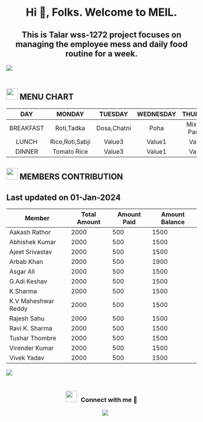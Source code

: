 <h1 align="center">Hi 👋, Folks. Welcome to MEIL. </h1>
<h2 align="center"> This is Talar wss-1272 project focuses on managing the employee mess and daily food routine for a week.</h2>

<img src="https://user-images.githubusercontent.com/73097560/115834477-dbab4500-a447-11eb-908a-139a6edaec5c.gif"><br><br>

## <img src="https://media.giphy.com/media/3o85g3loeiLcF26OZy/giphy.gif" width ="30"><b> MENU CHART</b>


| 	DAY	 | 	MONDAY	 | 	TUESDAY	 | 	WEDNESDAY | THURSDAY  |  FRIDAY    |	SATURDAY |  SUNDAY  | 
| 	:-----:	 | 	:-----:	 | 	:-----:	 | 	:-----:	| 	:-----:	 | 	:-----:	| :-----: | :-----: | 
| 	BREAKFAST| Roti,Tadka	| 	Dosa,Chatni | 	Poha   | Mix/Aloo Paratha|   Value2  	| 	VALUE	 |   	Puri,Sabji	 |  
| 	LUNCH	| Rice,Roti,Sabji| 	Value3	   | 	Value1   | Value2|	Value3 | Value2  	| 	No Food	 |
| 	DINNER	| Tomato Rice	| 	Value3	   | 	Value1   | Value2|	Value3 | Value2  	| 	Paneer/Chicken	 | 


## <img src="https://media.giphy.com/media/xTiTnqUxyWbsAXq7Ju/giphy.gif" width ="30"><b> MEMBERS CONTRIBUTION </b>

## Last updated on 01-Jan-2024

| Member   | Total Amount | Amount Paid | Amount Balance |
|----------|--------------|-------------|-----------------|
| Aakash Rathor  | 2000         | 500         | 1500            |
| Abhishek Kumar | 2000         | 500        | 1500            |
| Ajeet Srivastav    | 2000         | 500         | 1500            |
| Arbab Khan   | 2000         | 500         | 1900            |
| Asgar Ali    | 2000         | 500         | 1500            |
| G.Adi Keshav   | 2000         | 500         | 1500            |
| K.Sharma | 2000         | 500         | 1500            |
| K.V Maheshwar Reddy| 2000         | 500         | 1500            |
| Rajesh Sahu   | 2000         | 500         | 1500            |
| Ravi K. Sharma    | 2000         | 500         | 1500            |
| Tushar Thombre   | 2000         | 500         | 1500            |
| Virender Kumar | 2000         | 500         | 1500            |
| Vivek Yadav    | 2000         | 500         | 1500            |

<img src="https://user-images.githubusercontent.com/73097560/115834477-dbab4500-a447-11eb-908a-139a6edaec5c.gif"><br><br>

<h3 align="center" > <img src="https://media.giphy.com/media/iY8CRBdQXODJSCERIr/giphy.gif" width="30" height="30" style="margin-right: 10px;">Connect with me 🤝 </h3>

<p align="center">

 <div align="center"  class="icons-social" style="margin-left: 10px;">
        <a style="margin-left: 10px;"  target="_blank" href="https://in.linkedin.com/in/arbabkhan579">
			<img src="https://img.icons8.com/doodle/40/000000/linkedin--v2.png"></a>
